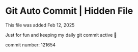# Git Auto Commit | Hidden File

This file was added Feb 12, 2025

Just for fun and keeping my daily git commit active 🤪

commit number: 121654
